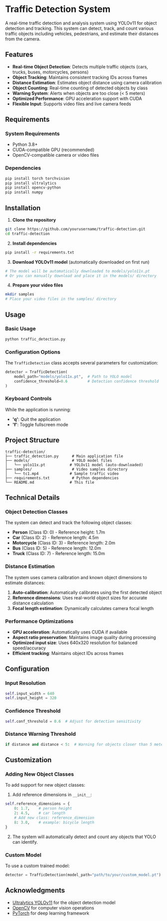 # Traffic Detection System

A real-time traffic detection and analysis system using YOLOv11 for object detection and tracking. This system can detect, track, and count various traffic objects including vehicles, pedestrians, and estimate their distances from the camera.

## Features

- **Real-time Object Detection**: Detects multiple traffic objects (cars, trucks, buses, motorcycles, persons)
- **Object Tracking**: Maintains consistent tracking IDs across frames
- **Distance Estimation**: Estimates object distance using camera calibration
- **Object Counting**: Real-time counting of detected objects by class
- **Warning System**: Alerts when objects are too close (< 5 meters)
- **Optimized Performance**: GPU acceleration support with CUDA
- **Flexible Input**: Supports video files and live camera feeds

## Requirements

### System Requirements
- Python 3.8+
- CUDA-compatible GPU (recommended)
- OpenCV-compatible camera or video files

### Dependencies

```bash
pip install torch torchvision
pip install ultralytics
pip install opencv-python
pip install numpy
```

## Installation

1. **Clone the repository**
```bash
git clone https://github.com/yourusername/traffic-detection.git
cd traffic-detection
```

2. **Install dependencies**
```bash
pip install -r requirements.txt
```

3. **Download YOLOv11 model** (automatically downloaded on first run)
```bash
# The model will be automatically downloaded to models/yolo11x.pt
# Or you can manually download and place it in the models/ directory
```

4. **Prepare your video files**
```bash
mkdir samples
# Place your video files in the samples/ directory
```

## Usage

### Basic Usage

```bash
python traffic_detection.py
```

### Configuration Options

The `TrafficDetection` class accepts several parameters for customization:

```python
detector = TrafficDetection(
    model_path="models/yolo11x.pt",  # Path to YOLO model
    confidence_threshold=0.6         # Detection confidence threshold
)
```

### Keyboard Controls

While the application is running:
- **'q'**: Quit the application
- **'f'**: Toggle fullscreen mode

## Project Structure

```
traffic-detection/
├── traffic_detection.py      # Main application file
├── models/                   # YOLO model files
│   └── yolo11x.pt           # YOLOv11 model (auto-downloaded)
├── samples/                  # Video samples directory
│   └── tc1.mp4              # Sample traffic video
├── requirements.txt          # Python dependencies
└── README.md                # This file
```

## Technical Details

### Object Detection Classes

The system can detect and track the following object classes:
- **Person** (Class ID: 0) - Reference height: 1.7m
- **Car** (Class ID: 2) - Reference length: 4.5m  
- **Motorcycle** (Class ID: 3) - Reference length: 2.0m
- **Bus** (Class ID: 5) - Reference length: 12.0m
- **Truck** (Class ID: 7) - Reference length: 15.0m

### Distance Estimation

The system uses camera calibration and known object dimensions to estimate distances:
1. **Auto-calibration**: Automatically calibrates using the first detected object
2. **Reference dimensions**: Uses real-world object sizes for accurate distance calculation
3. **Focal length estimation**: Dynamically calculates camera focal length

### Performance Optimizations

- **GPU acceleration**: Automatically uses CUDA if available
- **Aspect ratio preservation**: Maintains image quality during processing
- **Optimized input size**: Uses 640x320 resolution for balanced speed/accuracy
- **Efficient tracking**: Maintains object IDs across frames

## Configuration

### Input Resolution
```python
self.input_width = 640
self.input_height = 320
```

### Confidence Threshold
```python
self.conf_threshold = 0.6  # Adjust for detection sensitivity
```

### Distance Warning Threshold
```python
if distance and distance < 5:  # Warning for objects closer than 5 meters
```

## Customization

### Adding New Object Classes

To add support for new object classes:

1. Add reference dimensions in `__init__`:
```python
self.reference_dimensions = {
    0: 1.7,    # person height
    2: 4.5,    # car length
    # Add new class: reference_dimension
    8: 3.0,    # example: bicycle length
}
```

2. The system will automatically detect and count any objects that YOLO can identify.

### Custom Model

To use a custom trained model:

```python
detector = TrafficDetection(model_path="path/to/your/custom_model.pt")
```

## Acknowledgments

- [Ultralytics YOLOv11](https://github.com/ultralytics/ultralytics) for the object detection model
- [OpenCV](https://opencv.org/) for computer vision operations
- [PyTorch](https://pytorch.org/) for deep learning framework

